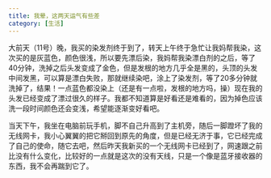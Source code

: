 ```yaml
---
title: 我晕，这两天运气有些差
category: [生活]
---
```


大前天（11号）晚，我买的染发剂终于到了，转天上午终于急忙让我妈帮我染，这次买的是灰蓝色，颜色很浅，所以要先漂后染，我妈帮我染漂白剂的之后，等了40分钟，洗掉之后头发变成了金色，但是发根的地方几乎全是黑的，头顶的头发中间发黑，可以算是漂白失败，那就继续染吧，涂上了染发剂，等了20多分钟就洗掉了，结果！一点蓝色都没染上（还是有一点啦，发根的地方吗，操）现在我的头发已经变成了漂过很久的样子。我都不知道算是好看还是难看的，因为掉色应该洗一段时间颜色还会变浅，希望能逐渐变好看吧。

当天下午，我坐在电脑前玩手机，脚不自己升高到了主机旁，随后一脚蹬坏了我的无线网卡，我小心翼翼的把它掰回到原先的角度，但是已经无济于事，它已经完成了自己的使命，随它去吧，然后昨天我新买的一个无线网卡已经到了，网速跟之前比没有什么变化，比较好的一点就是这次的没有天线，只是一个像是蓝牙接收器的东西，我不会再踹到它了。



